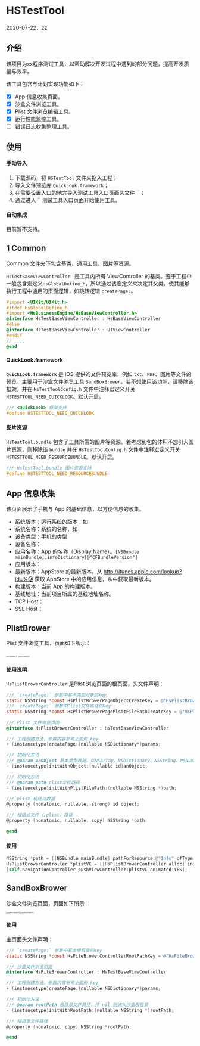 # HSTestTool

2020-07-22，zz

## 介绍

该项目为xx程序测试工具，以帮助解决开发过程中遇到的部分问题，提高开发质量与效率。

该工具包含与计划实现功能如下：

- [x] App 信息收集页面。
- [x] 沙盒文件浏览工具。
- [x] Plist 文件浏览编辑工具。
- [x] 运行性能监控工具。
- [ ] 错误日志收集整理工具。 

## 使用

#### 手动导入

1. 下载源码，将 `HSTestTool` 文件夹拖入工程；
2. 导入文件预览库 `QuickLook.framework`；
3. 在需要设置入口的地方导入测试工具入口页面头文件 ``；
4. 通过进入 `` 测试工具入口页面开始使用工具。

#### 自动集成

目前暂不支持。

## 1 Common

Common 文件夹下包含基类、通用工具、图片等资源。

`HsTestBaseViewController ` 是工具内所有 ViewController 的基类。鉴于工程中一般包含宏定义`HsGlobalDefine_h`，所以通过该宏定义来决定其父类，使其能够执行工程中通用的页面逻辑，如跳转逻辑 `createPage:`。

```objective-c
#import <UIKit/UIKit.h>
#ifdef HsGlobalDefine_h
#import <HsBusinessEngine/HsBaseViewController.h>
@interface HsTestBaseViewController : HsBaseViewController
#else
@interface HsTestBaseViewController : UIViewController
#endif
// ....
@end
```

#### QuickLook.framework

**`QuickLook.framework`** 是 iOS 提供的文件预览库，例如 `txt`、`PDF`、图片等文件的预览，主要用于沙盒文件浏览工具 `SandBoxBrower`。若不想使用该功能，请移除该框架，并在 `HsTestToolConfig.h` 文件中注释宏定义开关 `HSTESTTOOL_NEED_QUICKLOOK`。默认开启。

```c
/// <QuickLook> 框架支持
#define HSTESTTOOL_NEED_QUICKLOOK
```

#### 图片资源

`HsTestTool.bundle` 包含了工具所需的图片等资源。若考虑到包的体积不想引入图片资源，则移除该 `bundle` 并在 `HsTestToolConfig.h` 文件中注释宏定义开关 `HSTESTTOOL_NEED_RESOURCEBUNDLE`。默认开启。

```objective-c
/// HsTestTool.bundle 图片资源支持
#define HSTESTTOOL_NEED_RESOURCEBUNDLE
```



## App 信息收集

该页面展示了手机与 App 的基础信息，以方便信息的收集。

* 系统版本：运行系统的版本，如
* 系统名称：系统的名称，如
* 设备类型：手机的类型
* 设备名称：
* 应用名称：App 的名称（Display Name）。`[NSBundle mainBundle].infoDictionary[@"CFBundleVersion"]`
* 应用版本：
* 最新版本：AppStore 的最新版本。从 http://itunes.apple.com/lookup?id=%@ 获取 AppStore 中的应用信息，从中获取最新版本。
* 构建版本：当前 App 的构建版本。
* 基线地址：当前项目所属的基线地址名称。
* TCP Host：
* SSL Host：



## PlistBrower

Plist 文件浏览工具，页面如下所示：

<img src="/Users/handsome/Desktop/workplace/HsTestTool/pics/plist_brower_01.PNG" alt="plist_brower_01" style="zoom: 25%;" /> <img src="/Users/handsome/Desktop/workplace/HsTestTool/pics/plist_brower_02.PNG" alt="plist_brower_02" style="zoom:25%;" />

#### 使用说明

`HsPlistBrowerController` 是Plist 浏览页面的根页面，头文件声明：

```objective-c
/// `createPage:` 参数中基本类型对象的key
static NSString *const HsPlistBrowerPageObjectCreateKey = @"HsPlistBrowerPageObjectCreateKey";
/// `createPage:` 参数中Plist文件路径的key
static NSString *const HsPlistBrowerPagePlsitFilePathCreateKey = @"HsPlistBrowerPagePlsitFilePathCreateKey";

/// Plist 文件浏览页面
@interface HsPlistBrowerController : HsTestBaseViewController

/// 工程创建方法，参数内容参考上面的 key
+ (instancetype)createPage:(nullable NSDictionary*)params;

/// 初始化方法
/// @param anObject 基本类型数据，如NSArray、NSDictionary、NSString、NSNumber、NSData等
- (instancetype)initWithObject:(nullable id)anObject;

/// 初始化方法
/// @param path plist文件路径
- (instancetype)initWithPlistFilePath:(nullable NSString *)path;

/// plist 根结点数据
@property (nonatomic, nullable, strong) id object;

/// 根结点文件（.plist）路径
@property (nonatomic, nullable, copy) NSString *path;

@end
```

#### 使用

```objective-c
NSString *path = [[NSBundle mainBundle] pathForResource:@"Info" ofType:@"plist"];
HsPlistBrowerController *plistVC = [[HsPlistBrowerController alloc] initWithPlistFilePath:path];
[self.navigationController pushViewController:plistVC animated:YES];
```



## SandBoxBrower

沙盒文件浏览页面，页面如下所示：

<img src="/Users/handsome/Desktop/workplace/HsTestTool/pics/sandbox_brower_01.PNG" alt="sandbox_brower_01" style="zoom:25%;" /><img src="/Users/handsome/Desktop/workplace/HsTestTool/pics/sandbox_brower_02.PNG" alt="sandbox_brower_02" style="zoom:25%;" />

#### 使用

主页面头文件声明：

```objective-c
/// `createPage:` 参数中基本根目录的key
static NSString *const HsFileBrowerControllerRootPathKey = @"HsFileBrowerControllerRootPathKey";

/// 沙盒文件浏览页面
@interface HsFileBrowerController : HsTestBaseViewController

/// 工程创建方法，参数内容参考上面的 key
+ (instancetype)createPage:(nullable NSDictionary*)params;

/// 初始化方法
/// @param rootPath 根目录文件路径，传 nil 则进入沙盒根目录
- (instancetype)initWithRootPath:(nullable NSString *)rootPath;

/// 根目录文件路径
@property (nonatomic, copy) NSString *rootPath;

@end
```

